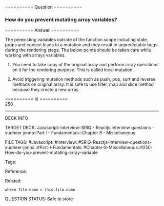 ========== Question ==========  

### How do you prevent mutating array variables?  

========== Answer ==========  

The preexisting variables outside of the function scope including state, props and context leads to a mutation and they result in unpredictable bugs during the rendering stage. The below points should be taken care while working with arrays variables.

1. You need to take copy of the original array and perform array operations on it for the rendering purpose. This is called local mutation.

2. Avoid triggering mutation methods such as push, pop, sort and reverse methods on original array. It is safe to use filter, map and slice method because they create a new array.

========== Id ==========  
250

---

DECK INFO

TARGET DECK: Javascript::Interview::SRIQ - Reactjs interview questions - sudheer jonna::Part I - Fundamentals::Chapter 8 - Miscellaneous

FILE TAGS: #Javascript::#Interview::#SRIQ-Reactjs-interview-questions-sudheer-jonna::#Part-I-Fundamentals::#Chapter-8-Miscellaneous::#250-How-do-you-prevent-mutating-array-variable

Tags:

Reference:

Related:

```dataview
where file.name = this.file.name
```

QUESTION STATUS: Safe to store
